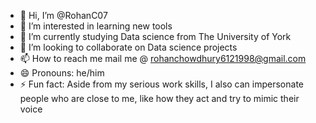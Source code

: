 - 👋 Hi, I’m @RohanC07
- 👀 I’m interested in learning new tools
- 🌱 I’m currently studying Data science from The University of York
- 💞️ I’m looking to collaborate on Data science projects
- 📫 How to reach me mail me @ rohanchowdhury6121998@gmail.com
- 😄 Pronouns: he/him
- ⚡ Fun fact: Aside from my serious work skills, I also can impersonate people who are close to me, like how they act and try to mimic their voice 

<!---
RohanC07/RohanC07 is a ✨ special ✨ repository because its `README.md` (this file) appears on your GitHub profile.
You can click the Preview link to take a look at your changes.
--->

